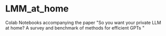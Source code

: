 # LMM_at_home
Colab Notebooks accompanying the paper "So you want your private LLM at home? A survey and benchmark of methods for efficient GPTs "

